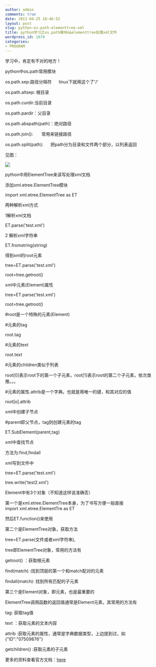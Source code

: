 ```yaml
---
author: admin
comments: true
date: 2011-04-25 18:46:52
layout: post
slug: python-os-path-elementtree-xml
title: python学习之os.path模块&&elementtree处理xml文件
wordpress_id: 1679
categories:
- PROGRAM
---
```


学习中，肯定有不对的地方！

python中os.path常用模块
 
 os.path.sep:路径分隔符      linux下就用这个了'/'
 
 os.path.altsep: 根目录
 
 os.path.curdir:当前目录
 
 os.path.pardir：父目录
 
 os.path.abspath(path)：绝对路径
 
 os.path.join():       常用来链接路径
 
 os.path.split(path):      把path分为目录和文件两个部分，以列表返回

见图：

![](http://i.imgur.com/2tn6g.png)

python中用ElementTree来读写处理xml文档

添加xml.etree.ElementTree模块
 
 import xml.etree.ElementTree as ET

两种解析xml方式

1解析xml文档
 
 ET.parse('test.xml')

2 解析xml字符串
 
 ET.fromstring(string)

得到xml的root元素
 
 tree=ET.parse('test.xml')
 
 root=tree.getroot()

xml中元素(Element)属性
 
 tree=ET.parse('test.xml')
 
 root=tree.getroot()
 
 #root是一个特殊的元素(Element)
 
 #元素的tag
 
 root.tag
 
 #元素的text
 
 root.text
 
 #元素的children类似于列表
 
 root[0]表示root下的第一个子元素，root[1]表示root的第二个子元素，依次类推。。。
 
 #元素的属性.attrib是一个字典。也就是用唯一的键，和其对应的值
 
 root[o].attrib

xml中创建子节点
 
 #parent即父节点，tag则创建元素的tag
 
 ET.SubElement(parent,tag)

xml中查找节点
 
 方法为:find,findall

xml写到文件中
 
 tree=ET.parse('test.xml')
 
 tree.write('test2.xml')

Element中有3个对象（不知道这样说准确否）

第一个是xml.etree.ElementTree本身，为了书写方便一般直接import xml.etree.ElementTre as ET

然后ET.function()来使用

第二个是ElementTree对象，获取方法

tree=ET.parse(文件或者xml字符串),

tree即ElementTree对象，常用的方法有

getroot() ：获取根元素

find(match) :找到顶层的第一个和match配对的元素

findall(match): 找到所有匹配的子元素

第三个是Element对象，即元素，也是最重要的

ElementTree调用函数的返回值通常是Element元素，其常用的方法有

tag: 获取tag值

text ：获取元素的文本内容

attrib :获取元素的属性，通常是字典数据类型，上边提到过，如{"ID":"07509876"}

getchildren() :获取元素的子元素

更多的资料查看官方文档：[here](http://docs.python.org/library/xml.etree.elementtree.html)
